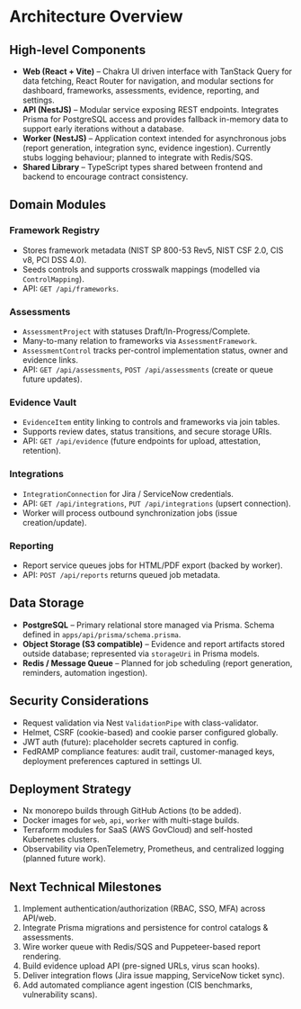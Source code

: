 # Architecture Overview

## High-level Components

- **Web (React + Vite)** – Chakra UI driven interface with TanStack Query for data fetching, React Router for navigation, and modular sections for dashboard, frameworks, assessments, evidence, reporting, and settings.
- **API (NestJS)** – Modular service exposing REST endpoints. Integrates Prisma for PostgreSQL access and provides fallback in-memory data to support early iterations without a database.
- **Worker (NestJS)** – Application context intended for asynchronous jobs (report generation, integration sync, evidence ingestion). Currently stubs logging behaviour; planned to integrate with Redis/SQS.
- **Shared Library** – TypeScript types shared between frontend and backend to encourage contract consistency.

## Domain Modules

### Framework Registry
- Stores framework metadata (NIST SP 800-53 Rev5, NIST CSF 2.0, CIS v8, PCI DSS 4.0).
- Seeds controls and supports crosswalk mappings (modelled via `ControlMapping`).
- API: `GET /api/frameworks`.

### Assessments
- `AssessmentProject` with statuses Draft/In-Progress/Complete.
- Many-to-many relation to frameworks via `AssessmentFramework`.
- `AssessmentControl` tracks per-control implementation status, owner and evidence links.
- API: `GET /api/assessments`, `POST /api/assessments` (create or queue future updates).

### Evidence Vault
- `EvidenceItem` entity linking to controls and frameworks via join tables.
- Supports review dates, status transitions, and secure storage URIs.
- API: `GET /api/evidence` (future endpoints for upload, attestation, retention).

### Integrations
- `IntegrationConnection` for Jira / ServiceNow credentials.
- API: `GET /api/integrations`, `PUT /api/integrations` (upsert connection).
- Worker will process outbound synchronization jobs (issue creation/update).

### Reporting
- Report service queues jobs for HTML/PDF export (backed by worker).
- API: `POST /api/reports` returns queued job metadata.

## Data Storage

- **PostgreSQL** – Primary relational store managed via Prisma. Schema defined in `apps/api/prisma/schema.prisma`.
- **Object Storage (S3 compatible)** – Evidence and report artifacts stored outside database; represented via `storageUri` in Prisma models.
- **Redis / Message Queue** – Planned for job scheduling (report generation, reminders, automation ingestion).

## Security Considerations

- Request validation via Nest `ValidationPipe` with class-validator.
- Helmet, CSRF (cookie-based) and cookie parser configured globally.
- JWT auth (future): placeholder secrets captured in config.
- FedRAMP compliance features: audit trail, customer-managed keys, deployment preferences captured in settings UI.

## Deployment Strategy

- Nx monorepo builds through GitHub Actions (to be added).
- Docker images for `web`, `api`, `worker` with multi-stage builds.
- Terraform modules for SaaS (AWS GovCloud) and self-hosted Kubernetes clusters.
- Observability via OpenTelemetry, Prometheus, and centralized logging (planned future work).

## Next Technical Milestones

1. Implement authentication/authorization (RBAC, SSO, MFA) across API/web.
2. Integrate Prisma migrations and persistence for control catalogs & assessments.
3. Wire worker queue with Redis/SQS and Puppeteer-based report rendering.
4. Build evidence upload API (pre-signed URLs, virus scan hooks).
5. Deliver integration flows (Jira issue mapping, ServiceNow ticket sync).
6. Add automated compliance agent ingestion (CIS benchmarks, vulnerability scans).
